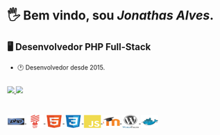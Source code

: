 # 🖐️ Bem vindo, sou *Jonathas Alves*.

## 🖥️ Desenvolvedor PHP Full-Stack

- 🕐 Desenvolvedor desde 2015.

##
<div>
  <a href="https://github.com/guiansoft-dev">
  <img height="180em" src="https://github-readme-stats.vercel.app/api?username=guiansoft-dev&show_icons=true&theme=dark&include_all_commits=true&count_private=true"/>
  <img height="180em" src="https://github-readme-stats.vercel.app/api/top-langs/?username=guiansoft-dev&layout=compact&langs_count=7&theme=dark"/>
</div>
 
##
<div style="display: inline_block"><br>
    <img align="center" alt="Paulo-CSS" height="30" width="40" src="https://raw.githubusercontent.com/devicons/devicon/master/icons/php/php-original.svg">
    <img align="center" alt="Paulo-CSS" height="30" width="40" src="https://raw.githubusercontent.com/devicons/devicon/master/icons/lumen/lumen-original.svg">
  <img align="center" alt="Paulo-HTML" height="30" width="40" src="https://raw.githubusercontent.com/devicons/devicon/master/icons/html5/html5-original.svg">
  <img align="center" alt="Paulo-CSS" height="30" width="40" src="https://raw.githubusercontent.com/devicons/devicon/master/icons/css3/css3-original.svg">
  <img align="center" alt="Paulo-Js" height="30" width="40" src="https://raw.githubusercontent.com/devicons/devicon/master/icons/javascript/javascript-plain.svg">
    <img align="center" alt="Paulo-CSS" height="30" width="40" src="https://raw.githubusercontent.com/devicons/devicon/master/icons/moodle/moodle-original.svg">
  <img align="center" alt="Paulo-CSS" height="30" width="40" src="https://raw.githubusercontent.com/devicons/devicon/master/icons/wordpress/wordpress-original.svg">
  <img align="center" alt="Paulo-CSS" height="30" width="40" src="https://raw.githubusercontent.com/devicons/devicon/master/icons/docker/docker-original.svg">
</div>
